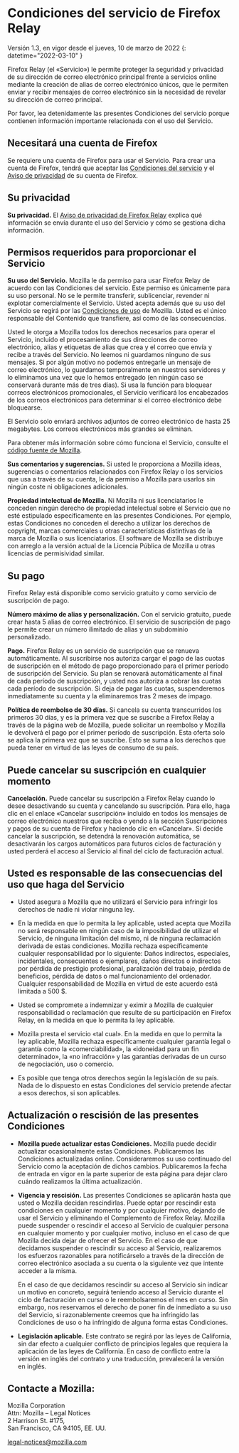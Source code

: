﻿# Condiciones del servicio de Firefox Relay

Versión 1.3, en vigor desde el jueves, 10 de marzo de 2022
{: datetime="2022-03-10" }

Firefox Relay (el «Servicio») le permite proteger la seguridad y privacidad de su dirección de correo electrónico principal frente a servicios online mediante la creación de alias de correo electrónico únicos, que le permiten enviar y recibir mensajes de correo electrónico sin la necesidad de revelar su dirección de correo principal.

Por favor, lea detenidamente las presentes Condiciones del servicio porque contienen información importante relacionada con el uso del Servicio.

## Necesitará una cuenta de Firefox

Se requiere una cuenta de Firefox para usar el Servicio. Para crear una cuenta de Firefox, tendrá que aceptar las [Condiciones del servicio](https://www.mozilla.org/about/legal/terms/services/) y el [Aviso de privacidad](https://www.mozilla.org/privacy/firefox/) de su cuenta de Firefox.

## Su privacidad

__Su privacidad.__ El [Aviso de privacidad de Firefox Relay](https://www.mozilla.org/privacy/firefox-relay/) explica qué información se envía durante el uso del Servicio y cómo se gestiona dicha información.

## Permisos requeridos para proporcionar el Servicio

__Su uso del Servicio.__ Mozilla le da permiso para usar Firefox Relay de acuerdo con las Condiciones del servicio. Este permiso es únicamente para su uso personal. No se le permite transferir, sublicenciar, revender ni explotar comercialmente el Servicio. Usted acepta además que su uso del Servicio se regirá por las [Condiciones de uso](https://www.mozilla.org/about/legal/acceptable-use/) de Mozilla. Usted es el único responsable del Contenido que transfiere, así como de las consecuencias.

Usted le otorga a Mozilla todos los derechos necesarios para operar el Servicio, incluido el procesamiento de sus direcciones de correo electrónico, alias y etiquetas de alias que crea y el correo que envía y recibe a través del Servicio. No leemos ni guardamos ninguno de sus mensajes. Si por algún motivo no podemos entregarle un mensaje de correo electrónico, lo guardamos temporalmente en nuestros servidores y lo eliminamos una vez que lo hemos entregado (en ningún caso se conservará durante más de tres días). Si usa la función para bloquear correos electrónicos promocionales, el Servicio verificará los encabezados de los correos electrónicos para determinar si el correo electrónico debe bloquearse. 

El Servicio solo enviará archivos adjuntos de correo electrónico de hasta 25 megabytes. Los correos electrónicos más grandes se eliminan.

Para obtener más información sobre cómo funciona el Servicio, consulte el [código fuente de Mozilla](https://github.com/mozilla/fx-private-relay).

__Sus comentarios y sugerencias.__ Si usted le proporciona a Mozilla ideas, sugerencias o comentarios relacionados con Firefox Relay o los servicios que usa a través de su cuenta, le da permiso a Mozilla para usarlos sin ningún coste ni obligaciones adicionales.

__Propiedad intelectual de Mozilla.__ Ni Mozilla ni sus licenciatarios le conceden ningún derecho de propiedad intelectual sobre el Servicio que no esté estipulado específicamente en las presentes Condiciones. Por ejemplo, estas Condiciones no conceden el derecho a utilizar los derechos de copyright, marcas comerciales u otras características distintivas de la marca de Mozilla o sus licenciatarios. El software de Mozilla se distribuye con arreglo a la versión actual de la Licencia Pública de Mozilla u otras licencias de permisividad similar.

## Su pago

Firefox Relay está disponible como servicio gratuito y como servicio de suscripción de pago.

__Número máximo de alias y personalización.__ Con el servicio gratuito, puede crear hasta 5 alias de correo electrónico. El servicio de suscripción de pago le permite crear un número ilimitado de alias y un subdominio personalizado.

__Pago.__ Firefox Relay es un servicio de suscripción que se renueva automáticamente. Al suscribirse nos autoriza cargar el pago de las cuotas de suscripción en el método de pago proporcionado para el primer período de suscripción del Servicio. Su plan se renovará automáticamente al final de cada período de suscripción, y usted nos autoriza a cobrar las cuotas cada período de suscripción. Si deja de pagar las cuotas, suspenderemos inmediatamente su cuenta y la eliminaremos tras 2 meses de impago.

__Política de reembolso de 30 días.__ Si cancela su cuenta transcurridos los primeros 30 días, y es la primera vez que se suscribe a Firefox Relay a través de la página web de Mozilla, puede solicitar un reembolso y Mozilla le devolverá el pago por el primer período de suscripción. Esta oferta solo se aplica la primera vez que se suscribe. Esto se suma a los derechos que pueda tener en virtud de las leyes de consumo de su país.

## Puede cancelar su suscripción en cualquier momento

__Cancelación.__ Puede cancelar su suscripción a Firefox Relay cuando lo desee desactivando su cuenta y cancelando su suscripción. Para ello, haga clic en el enlace «Cancelar suscripción» incluido en todos los mensajes de correo electrónico nuestros que reciba o yendo a la sección Suscripciones y pagos de su cuenta de Firefox y haciendo clic en «Cancelar». Si decide cancelar la suscripción, se detendrá la renovación automática, se desactivarán los cargos automáticos para futuros ciclos de facturación y usted perderá el acceso al Servicio al final del ciclo de facturación actual.

## Usted es responsable de las consecuencias del uso que haga del Servicio

* Usted asegura a Mozilla que no utilizará el Servicio para infringir los derechos de nadie ni violar ninguna ley.

* En la medida en que lo permita la ley aplicable, usted acepta que Mozilla no será responsable en ningún caso de la imposibilidad de utilizar el Servicio, de ninguna limitación del mismo, ni de ninguna reclamación derivada de estas condiciones. Mozilla rechaza específicamente cualquier responsabilidad por lo siguiente: Daños indirectos, especiales, incidentales, consecuentes o ejemplares, daños directos o indirectos por pérdida de prestigio profesional, paralización del trabajo, pérdida de beneficios, pérdida de datos o mal funcionamiento del ordenador. Cualquier responsabilidad de Mozilla en virtud de este acuerdo está limitada a 500 $.

* Usted se compromete a indemnizar y eximir a Mozilla de cualquier responsabilidad o reclamación que resulte de su participación en Firefox Relay, en la medida en que lo permita la ley aplicable.

* Mozilla presta el servicio «tal cual». En la medida en que lo permita la ley aplicable, Mozilla rechaza específicamente cualquier garantía legal o garantía como la «comerciabilidad», la «idoneidad para un fin determinado», la «no infracción» y las garantías derivadas de un curso de negociación, uso o comercio.

* Es posible que tenga otros derechos según la legislación de su país. Nada de lo dispuesto en estas Condiciones del servicio pretende afectar a esos derechos, si son aplicables.

## Actualización o rescisión de las presentes Condiciones

* __Mozilla puede actualizar estas Condiciones.__ Mozilla puede decidir actualizar ocasionalmente estas Condiciones. Publicaremos las Condiciones actualizadas online. Consideraremos su uso continuado del Servicio como la aceptación de dichos cambios. Publicaremos la fecha de entrada en vigor en la parte superior de esta página para dejar claro cuándo realizamos la última actualización.

* __Vigencia y rescisión.__ Las presentes Condiciones se aplicarán hasta que usted o Mozilla decidan rescindirlas. Puede optar por rescindir esta condiciones en cualquier momento y por cualquier motivo, dejando de usar el Servicio y eliminando el Complemento de Firefox Relay. Mozilla puede suspender o rescindir el acceso al Servicio de cualquier persona en cualquier momento y por cualquier motivo, incluso en el caso de que Mozilla decida dejar de ofrecer el Servicio. En el caso de que decidamos suspender o rescindir su acceso al Servicio, realizaremos los esfuerzos razonables para notificárselo a través de la dirección de correo electrónico asociada a su cuenta o la siguiente vez que intente acceder a la misma.

  En el caso de que decidamos rescindir su acceso al Servicio sin indicar un motivo en concreto, seguirá teniendo acceso al Servicio durante el ciclo de facturación en curso o le reembolsaremos el mes en curso. Sin embargo, nos reservamos el derecho de poner fin de inmediato a su uso del Servicio, si razonablemente creemos que ha infringido las Condiciones de uso o ha infringido de alguna forma estas Condiciones.

* __Legislación aplicable.__ Este contrato se regirá por las leyes de California, sin dar efecto a cualquier conflicto de principios legales que requiera la aplicación de las leyes de California. En caso de conflicto entre la versión en inglés del contrato y una traducción, prevalecerá la versión en inglés.


## Contacte a Mozilla:

Mozilla Corporation  
Attn: Mozilla – Legal Notices  
2 Harrison St. #175,  
San Francisco, CA 94105, EE. UU.  

legal-notices@mozilla.com
